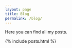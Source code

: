 ```yaml
---
layout: page
title: Blog
permalink: /blog/
---
```

Here you can find all my posts.

{% include posts.html %}
